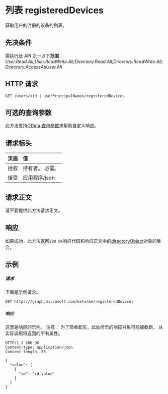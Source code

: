 # <a name="list-registereddevices"></a>列表 registeredDevices

获取用户的注册的设备的列表。
## <a name="prerequisites"></a>先决条件
需执行此 API 之一以下**范围**︰ *User.Read.All;User.ReadWrite.All;Directory.Read.All;Directory.ReadWrite.All;Directory.AccessAsUser.All*

## <a name="http-request"></a>HTTP 请求
<!-- { "blockType": "ignored" } -->
```http
GET /users/<id | userPrincipalName>/registeredDevices
```
## <a name="optional-query-parameters"></a>可选的查询参数
此方法支持[OData 查询参数](http://graph.microsoft.io/docs/overview/query_parameters)来帮助自定义响应。
## <a name="request-headers"></a>请求标头
| 页眉       | 值 |
|:---------------|:--------|
| 授权  | 持有者<token>。 必需。  |
| 接受  | 应用程序/json|

## <a name="request-body"></a>请求正文
请不要提供此方法请求正文。
## <a name="response"></a>响应
如果成功，此方法返回`200 OK`响应代码和响应正文中的[directoryObject](../resources/directoryobject.md)对象的集合。
## <a name="example"></a>示例
##### <a name="request"></a>请求
下面是示例请求。
<!-- {
  "blockType": "request",
  "name": "get_registereddevices"
}-->
```http
GET https://graph.microsoft.com/beta/me/registeredDevices
```
##### <a name="response"></a>响应
这里是响应的示例。 注意︰ 为了简单起见，此处所示的响应对象可能被截断。 从实际调用将返回的所有属性。
<!-- {
  "blockType": "response",
  "truncated": true,
  "@odata.type": "microsoft.graph.directoryObject",
  "isCollection": true
} -->
```http
HTTP/1.1 200 OK
Content-type: application/json
Content-length: 55

{
  "value": [
    {
      "id": "id-value"
    }
  ]
}
```

<!-- uuid: 8fcb5dbc-d5aa-4681-8e31-b001d5168d79
2015-10-25 14:57:30 UTC -->
<!-- {
  "type": "#page.annotation",
  "description": "List registeredDevices",
  "keywords": "",
  "section": "documentation",
  "tocPath": ""
}-->